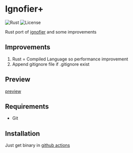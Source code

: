 # Ignofier+

![Rust](https://img.shields.io/badge/language-rust-1976d2?style=for-the-badge&logo=rust)
![License](https://img.shields.io/badge/license-bsd-green?style=for-the-badge)

Rust port of [ignofier](https://github.com/sujang958/ignofier) and some improvements

## Improvements

1. Rust = Compiled Language so performance improvement
2. Append gitignore file if .gitignore exist

## Preview

[preview](https://asciinema.org/a/598500)

## Requirements

- Git

## Installation

Just get binary in [github actions](https://github.com/MisileLab/ignofierplus/actions/workflows/build.yml)
